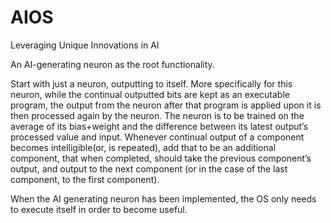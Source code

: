 # AIOS
Leveraging Unique Innovations in AI 

An AI-generating neuron as the root functionality.

Start with just a neuron, outputting to itself. More specifically for this neuron, while the continual outputted bits are kept as an executable program, the output from the neuron after that program is applied upon it is then processed again by the neuron. The neuron is to be trained on the average of its bias+weight and the difference between its latest output’s processed value and input. Whenever continual output of a component becomes intelligible(or, is repeated), add that to be an additional component, that when completed, should take the previous component’s output, and output to the next component (or in the case of the last component, to the first component).

When the AI generating neuron has been implemented, the OS only needs to execute itself in order to become useful.
